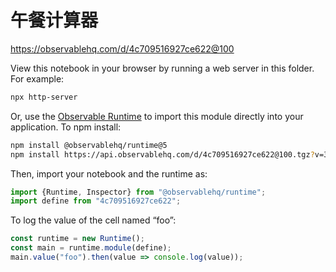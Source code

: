 # 午餐计算器

https://observablehq.com/d/4c709516927ce622@100

View this notebook in your browser by running a web server in this folder. For
example:

~~~sh
npx http-server
~~~

Or, use the [Observable Runtime](https://github.com/observablehq/runtime) to
import this module directly into your application. To npm install:

~~~sh
npm install @observablehq/runtime@5
npm install https://api.observablehq.com/d/4c709516927ce622@100.tgz?v=3
~~~

Then, import your notebook and the runtime as:

~~~js
import {Runtime, Inspector} from "@observablehq/runtime";
import define from "4c709516927ce622";
~~~

To log the value of the cell named “foo”:

~~~js
const runtime = new Runtime();
const main = runtime.module(define);
main.value("foo").then(value => console.log(value));
~~~
